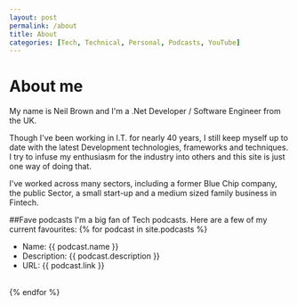 ```yaml
---
layout: post
permalink: /about
title: About
categories: [Tech, Technical, Personal, Podcasts, YouTube]
---
```

# About me

My name is Neil Brown and I'm a .Net Developer / Software Engineer from the UK.

Though I've been working in I.T. for nearly 40 years, I still keep myself up to date with the latest Development technologies, frameworks and techniques. I try to infuse my enthusiasm for the industry into others and this site is just one way of doing that.

I've worked across many sectors, including a former Blue Chip company, the public Sector, a small start-up and a medium sized family business in Fintech.

##Fave podcasts
I'm a big fan of Tech podcasts. Here are a few of my current favourites:
 {% for podcast in site.podcasts %}
  - Name: {{ podcast.name }}  
  - Description: {{ podcast.description }}  
  - URL: {{ podcast.link }} 
<br />
 {% endfor %}

